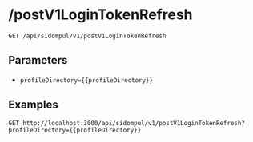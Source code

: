 # /postV1LoginTokenRefresh


```
GET /api/sidompul/v1/postV1LoginTokenRefresh
```

## Parameters
- `profileDirectory={{profileDirectory}}` 

## Examples


```
GET http://localhost:3000/api/sidompul/v1/postV1LoginTokenRefresh?profileDirectory={{profileDirectory}}


```

